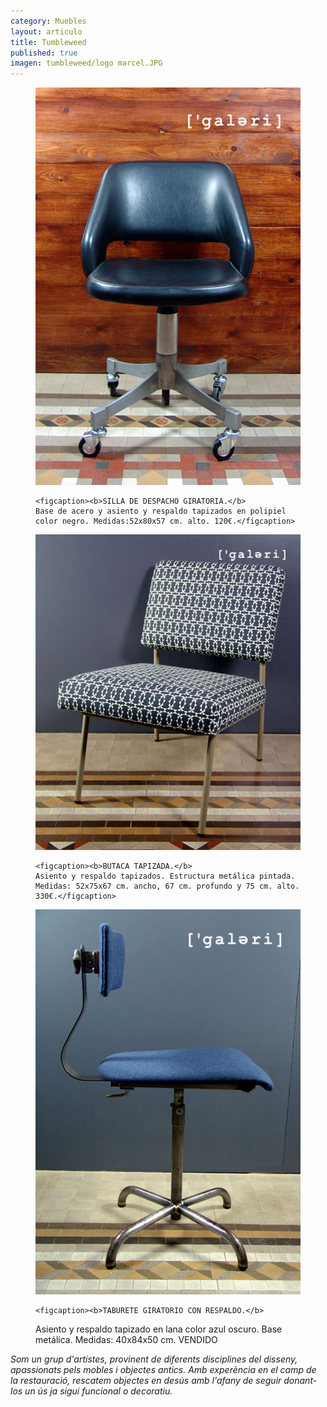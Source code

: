 ```yaml
---
category: Muebles
layout: articulo
title: Tumbleweed
published: true
imagen: tumbleweed/logo marcel.JPG
---
```


<div class="figure-group">

<figure>
	<a href="/images/tumbleweed/SILLA DE DESPACHO-WEB.jpg"><img src="/images/tumbleweed/SILLA DE DESPACHO-WEB.jpg" alt="image"></a>
	
	<figcaption><b>SILLA DE DESPACHO GIRATORIA.</b>
    Base de acero y asiento y respaldo tapizados en polipiel color negro. Medidas:52x80x57 cm. alto. 120€.</figcaption>
</figure>

<figure>
	<a href="/images/tumbleweed/BUTACA-WEB.jpg"><img src="/images/tumbleweed/BUTACA-WEB.jpg" alt="image"></a>
	
	<figcaption><b>BUTACA TAPIZADA.</b>
    Asiento y respaldo tapizados. Estructura metálica pintada. Medidas: 52x75x67 cm. ancho, 67 cm. profundo y 75 cm. alto. 330€.</figcaption>
</figure>

<figure>
	<a href="/images/tumbleweed/SILLA GIRATORIA-WEB.jpg"><img src="/images/tumbleweed/SILLA GIRATORIA-WEB.jpg" alt="image"></a>

	<figcaption><b>TABURETE GIRATORIO CON RESPALDO.</b>
 Asiento y respaldo tapizado en lana color azul oscuro. Base metálica. Medidas: 40x84x50 cm. VENDIDO </figcaption>
</figure>

</div>

_Som un grup d'artistes, provinent de diferents disciplines del disseny, apassionats pels mobles i objectes antics.
Amb experència en el camp de la restauració, rescatem objectes en desús amb l'afany de seguir donant-los un ús ja sigui funcional o decoratiu._

